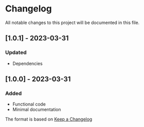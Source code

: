 # Changelog

All notable changes to this project will be documented in this file.

## [1.0.1] - 2023-03-31
### Updated
- Dependencies

## [1.0.0] - 2023-03-31
### Added
- Functional code
- Minimal documentation

The format is based on [Keep a Changelog](https://keepachangelog.com/en/1.0.0/)